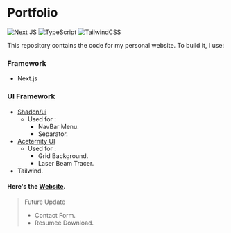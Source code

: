 # Portfolio
![Next JS](https://img.shields.io/badge/Next-black?style=for-the-badge&logo=next.js&logoColor=white)
![TypeScript](https://img.shields.io/badge/typescript-%23007ACC.svg?style=for-the-badge&logo=typescript&logoColor=white)
![TailwindCSS](https://img.shields.io/badge/tailwindcss-%2338B2AC.svg?style=for-the-badge&logo=tailwind-css&logoColor=white)

This repository contains the code for my personal website. To build it, I use:

### Framework
- Next.js

### UI Framework
- [Shadcn/ui](https://ui.shadcn.com/)
  - Used for :
    - NavBar Menu.
    - Separator.
- [Aceternity UI](https://ui.aceternity.com/)
  - Used for :
    - Grid Background.
    - Laser Beam Tracer.
- Tailwind.

#### Here's the [Website](https://portfolio-giovannimenons-projects.vercel.app/).

> Future Update
> - Contact Form.
> - Resumee Download.